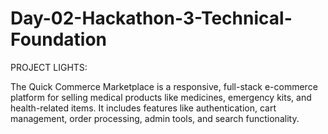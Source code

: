 # Day-02-Hackathon-3-Technical-Foundation
PROJECT LIGHTS:

The Quick Commerce Marketplace is a responsive, full-stack e-commerce platform for selling medical products like medicines, emergency kits, and health-related items. It includes features like authentication, cart management, order processing, admin tools, and search functionality.
